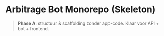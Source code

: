 # Arbitrage Bot Monorepo (Skeleton)

> **Phase A**: structuur & scaffolding zonder app-code. Klaar voor API + bot + frontend.
